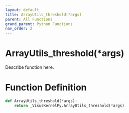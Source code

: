 ```yaml
---
layout: default
title: ArrayUtils_threshold(*args)
parent: All Functions
grand_parent: Python Functions
nav_order: 2
---
```


# ArrayUtils_threshold(*args)

Describe function here.

# Function Definition

```python
def ArrayUtils_threshold(*args):
    return _VisusKernelPy.ArrayUtils_threshold(*args)
```